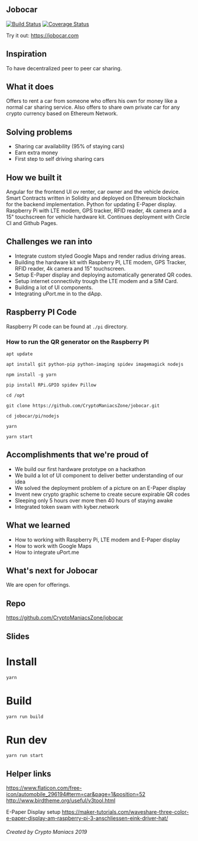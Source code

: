 ## Jobocar

[![Build Status](https://travis-ci.org/CryptoManiacsZone/jobocar.svg?branch=master)](https://travis-ci.org/CryptoManiacsZone/jobocar)
[![Coverage Status](https://coveralls.io/repos/github/CryptoManiacsZone/jobocar/badge.svg?branch=master)](https://coveralls.io/github/CryptoManiacsZone/jobocar?branch=master)

Try it out: https://jobocar.com

## Inspiration

To have decentralized peer to peer car sharing.    

## What it does

Offers to rent a car from someone who offers his own for money like a normal car sharing service. Also offers to share 
own private car for any crypto currency based on Ethereum Network. 


## Solving problems

- Sharing car availability (95% of staying cars)
- Earn extra money  
- First step to self driving sharing cars


## How we built it

Angular for the frontend UI ov renter, car owner and the vehicle device.
Smart Contracts written in Solidity and deployed on Ethereum blockchain for the backend implementation. 
Python for updating E-Paper display.
Raspberry Pi with LTE modem, GPS tracker, RFID reader, 4k camera and a 15" touchscreen for vehicle hardware kit.
Continues deployment with Circle CI and Github Pages.


## Challenges we ran into

- Integrate custom styled Google Maps and render radius driving areas.
- Building the hardware kit with Raspberry PI, LTE modem, GPS Tracker, RFID reader, 4k camera and 15" touchscreen.
- Setup E-Paper display and deploying automatically generated QR codes.
- Setup internet connectivity trough the LTE modem and a SIM Card.
- Building a lot of UI components.
- Integrating uPort.me in to the dApp.

## Raspberry PI Code

Raspberry PI code can be found at ``./pi`` directory.

### How to run the QR generator on the Raspberry PI

```
apt update 

apt install git python-pip python-imaging spidev imagemagick nodejs

npm install -g yarn

pip install RPi.GPIO spidev Pillow

cd /opt

git clone https://github.com/CryptoManiacsZone/jobocar.git

cd jobocar/pi/nodejs

yarn

yarn start
```

## Accomplishments that we're proud of

- We build our first hardware prototype on a hackathon
- We build a lot of UI component to deliver better understanding of our idea
- We solved the deployment problem of a picture on an E-Paper display
- Invent new crypto graphic scheme to create secure expirable QR codes
- Sleeping only 5 hours over more then 40 hours of staying awake 
- Integrated token swam with kyber.network

## What we learned

- How to working with Raspberry Pi, LTE modem and E-Paper display
- How to work with Google Maps
- How to integrate uPort.me

## What's next for Jobocar

We are open for offerings.

## Repo

https://github.com/CryptoManiacsZone/jobocar

## Slides



# Install
``yarn``

# Build
``yarn run build``

# Run dev
``yarn run start``

## Helper links

https://www.flaticon.com/free-icon/automobile_296194#term=car&page=1&position=52
http://www.birdtheme.org/useful/v3tool.html

E-Paper Display setup
https://maker-tutorials.com/waveshare-three-color-e-paper-display-am-raspberry-pi-3-anschliessen-eink-driver-hat/

###### Created by Crypto Maniacs 2019
